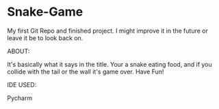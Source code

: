 # Snake-Game

My first Git Repo and finished project. 
I might improve it in the future or leave it be to look back on.

ABOUT:

It's basically what it says in the title. 
Your a snake eating food, and if you collide with the tail or the wall it's game over.
Have Fun!

IDE USED:

Pycharm
